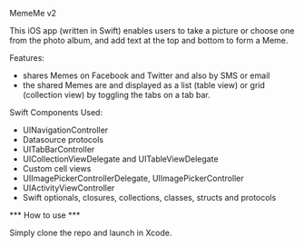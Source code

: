 MemeMe v2

This iOS app (written in Swift) enables users to take a picture or choose one from the photo album, and add text at the top and bottom to form a Meme. 

Features:
- shares Memes on Facebook and Twitter and also by SMS or email
- the shared Memes are and displayed as a list (table view) or grid (collection view) by toggling the tabs on a tab bar.

Swift Components Used:
- UINavigationController
- Datasource protocols
- UITabBarController
- UICollectionViewDelegate and UITableViewDelegate
- Custom cell views 
- UIImagePickerControllerDelegate, UIImagePickerController
- UIActivityViewController
- Swift optionals, closures, collections, classes, structs and protocols

*** How to use ***

Simply clone the repo and launch in Xcode.
